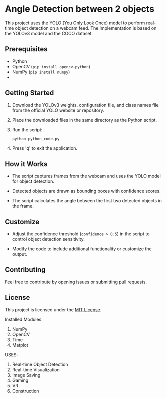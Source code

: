 # Angle Detection between 2 objects 

This project uses the YOLO (You Only Look Once) model to perform real-time object detection on a webcam feed. The implementation is based on the YOLOv3 model and the COCO dataset.

## Prerequisites

- Python
- OpenCV (`pip install opencv-python`)
- NumPy (`pip install numpy`)
- 
## Getting Started

1. Download the YOLOv3 weights, configuration file, and class names file from the official YOLO website or repository.

2. Place the downloaded files in the same directory as the Python script.

3. Run the script:

    ```bash
    python python_code.py
    ```

4. Press 'q' to exit the application.

## How it Works

- The script captures frames from the webcam and uses the YOLO model for object detection.

- Detected objects are drawn as bounding boxes with confidence scores.

- The script calculates the angle between the first two detected objects in the frame.

## Customize

- Adjust the confidence threshold (`confidence > 0.5`) in the script to control object detection sensitivity.

- Modify the code to include additional functionality or customize the output.

## Contributing

Feel free to contribute by opening issues or submitting pull requests.

## License

This project is licensed under the [MIT License](LICENSE).


Installed Modules:
1. NumPy
2. OpenCV
3. Time
4. Matplot

USES:
1. Real-time Object Detection
2. Real-time Visualization
3. Image Saving
4. Gaming
5. VR
6. Construction

